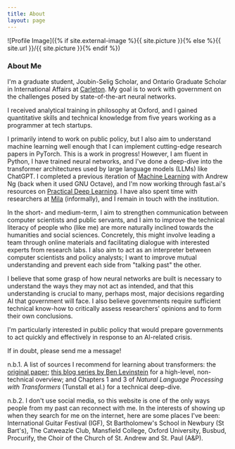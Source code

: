 ```yaml
---
title: About
layout: page
---
```

![Profile Image]({% if site.external-image %}{{ site.picture }}{% else %}{{ site.url }}/{{ site.picture }}{% endif %})

### About Me

I'm a graduate student, Joubin-Selig Scholar, and Ontario Graduate Scholar in International Affairs at [Carleton](https://carleton.ca/npsia/). My goal is to work with government on the challenges posed by state-of-the-art neural networks.

I received analytical training in philosophy at Oxford, and I gained quantitative skills and technical knowledge from five years working as a programmer at tech startups. 

I primarily intend to work on public policy, but I also aim to understand machine learning well enough that I can implement cutting-edge research papers in PyTorch. This is a work in progress! However, I am fluent in Python, I have trained neural networks, and I've done a deep-dive into the transformer architectures used by large language models (LLMs) like ChatGPT. I completed a previous iteration of [Machine Learning](https://www.coursera.org/specializations/machine-learning-introduction) with Andrew Ng (back when it used GNU Octave), and I'm now working through fast.ai's resources on [Practical Deep Learning](https://course.fast.ai/). I have also spent time with researchers at [Mila](https://mila.quebec/) (informally), and I remain in touch with the institution.

In the short- and medium-term, I aim to strengthen communication between computer scientists and public servants, and I aim to improve the technical literacy of people who (like me) are more naturally inclined towards the humanities and social sciences. Concretely, this might involve leading a team through online materials and facilitating dialogue with interested experts from research labs. I also aim to act as an interpreter between computer scientists and policy analysts; I want to improve mutual understanding and prevent each side from "talking past" the other.

I believe that some grasp of how neural networks are built is necessary to understand the ways they may not act as intended, and that this understanding is crucial to many, perhaps most, major decisions regarding AI that government will face. I also believe governments require sufficient technical know-how to critically assess researchers' opinions and to form their own conclusions.

I'm particularly interested in public policy that would prepare governments to act quickly and effectively in response to an AI-related crisis.

If in doubt, please send me a message!

n.b.1. A list of sources I recommend for learning about transformers: the [original paper](https://arxiv.org/abs/1706.03762); [this blog series by Ben Levinstein](https://benlevinstein.substack.com/p/a-conceptual-guide-to-transformers?sd=pf) for a high-level, non-technical overview; and Chapters 1 and 3 of *Natural Language Processing with Transformers* (Tunstall et al.) for a technical deep-dive.

n.b.2. I don't use social media, so this website is one of the only ways people from my past can reconnect with me. In the interests of showing up when they search for me on the internet, here are some places I've been: International Guitar Festival (IGF), St Bartholomew's School in Newbury (St Bart's), The Catweazle Club, Mansfield College, Oxford University, Busbud, Procurify, the Choir of the Church of St. Andrew and St. Paul (A&P).
